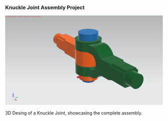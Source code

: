 ### Knuckle Joint Assembly Project

![Knuckle Joint Assembly Project](https://github.com/hugovr24/Projects/blob/master/Aerospace_Mechanical_Eng_Projects/NX_Designs/PROJECT7_KNUCKLE_JOINT/KNUCLE_JOINT_ASSY.png)

3D Desing of a Knuckle Joint, showcasing the complete assembly.


